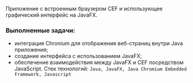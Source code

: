 Приложение с встроенным браузером CEF и использующее графический интерфейс на JavaFX.
### Выполненные задачи:
  - интеграция Chronium для отображения веб-страниц внутри Java приложения;
  - создание интерфейса с использованием JavaFX;
  - обеспечение взаимодействия между JavaFX и CEF посредством JavaScript.
Стек технологий:
```Java, JavaFX, Java Chromium Embedded Framework, Javascript```
